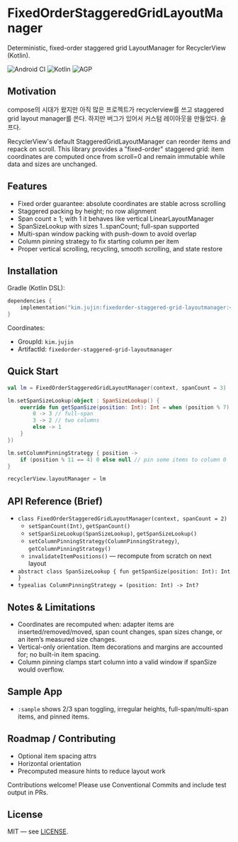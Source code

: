 # FixedOrderStaggeredGridLayoutManager

Deterministic, fixed-order staggered grid LayoutManager for RecyclerView (Kotlin).

![Android CI](https://img.shields.io/badge/android-library-green)
![Kotlin](https://img.shields.io/badge/kotlin-2.0.0-blue)
![AGP](https://img.shields.io/badge/agp-8.5.2-blueviolet)

## Motivation
compose의 시대가 왔지만 아직 많은 프로젝트가 recyclerview를 쓰고 staggered grid layout manager를 쓴다. 하지만 버그가 있어서 커스텀 레이아웃을 만들었다. 슬프다.

RecyclerView's default StaggeredGridLayoutManager can reorder items and repack on scroll. This library provides a "fixed-order" staggered grid: item coordinates are computed once from scroll=0 and remain immutable while data and sizes are unchanged.

## Features
- Fixed order guarantee: absolute coordinates are stable across scrolling
- Staggered packing by height; no row alignment
- Span count ≥ 1; with 1 it behaves like vertical LinearLayoutManager
- SpanSizeLookup with sizes 1..spanCount; full-span supported
- Multi-span window packing with push-down to avoid overlap
- Column pinning strategy to fix starting column per item
- Proper vertical scrolling, recycling, smooth scrolling, and state restore

## Installation
Gradle (Kotlin DSL):

```kotlin
dependencies {
    implementation("kim.jujin:fixedorder-staggered-grid-layoutmanager:<version>")
}
```

Coordinates:
- GroupId: `kim.jujin`
- ArtifactId: `fixedorder-staggered-grid-layoutmanager`

## Quick Start
```kotlin
val lm = FixedOrderStaggeredGridLayoutManager(context, spanCount = 3)

lm.setSpanSizeLookup(object : SpanSizeLookup() {
    override fun getSpanSize(position: Int): Int = when (position % 7) {
        0 -> 3 // full-span
        3 -> 2 // two columns
        else -> 1
    }
})

lm.setColumnPinningStrategy { position ->
    if (position % 11 == 4) 0 else null // pin some items to column 0
}

recyclerView.layoutManager = lm
```

## API Reference (Brief)
- `class FixedOrderStaggeredGridLayoutManager(context, spanCount = 2)`
  - `setSpanCount(Int)`, `getSpanCount()`
  - `setSpanSizeLookup(SpanSizeLookup)`, `getSpanSizeLookup()`
  - `setColumnPinningStrategy(ColumnPinningStrategy)`, `getColumnPinningStrategy()`
  - `invalidateItemPositions()` — recompute from scratch on next layout
- `abstract class SpanSizeLookup { fun getSpanSize(position: Int): Int }`
- `typealias ColumnPinningStrategy = (position: Int) -> Int?`

## Notes & Limitations
- Coordinates are recomputed when: adapter items are inserted/removed/moved, span count changes, span sizes change, or an item’s measured size changes.
- Vertical-only orientation. Item decorations and margins are accounted for; no built-in item spacing.
- Column pinning clamps start column into a valid window if spanSize would overflow.

## Sample App
- `:sample` shows 2/3 span toggling, irregular heights, full-span/multi-span items, and pinned items.

## Roadmap / Contributing
- Optional item spacing attrs
- Horizontal orientation
- Precomputed measure hints to reduce layout work

Contributions welcome! Please use Conventional Commits and include test output in PRs.

## License
MIT — see [LICENSE](LICENSE).

